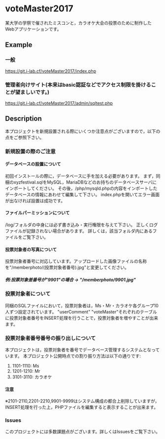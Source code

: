 # voteMaster2017
某大学の学祭で催されたミスコンと，カラオケ大会の投票のために制作したWebアプリケーションです。

## Example
### 一般
https://git.i-lab.cf/voteMaster2017/index.php
### 管理者向けサイト(本来はbasic認証などでアクセス制限を掛けることが望ましいです。)
https://git.i-lab.cf/voteMaster2017/admin/sqltest.php

## Description
本プロジェクトを新規設置される際にいくつか注意点がございますので，以下の点をご参照下さい。

### 新規設置の際のご注意

#### データベースの設置について
初回インストールの際に，データベースに手を加える必要があります。
まず，同梱のxyzfestival.sqlをMySQL，MariaDBなどのお持ちのデータベースサーバにインポートしてください。
その後，/php/mysqld.phpの内容をインポートしたデータベースの情報にあわせて編集して下さい。
index.phpを開いてエラー画面が出なければ設置は成功です。

#### ファイルパーミッションについて
/log/フォルダの中身には必ず書き込み・実行権限を与えて下さい。
正しくログファイルが記録されない場合があります。
詳しくは，該当フォルダ内にあるファイルをご覧下さい。

#### 投票対象者の写真について
投票対象者番号に対応しています。アップロードした画像ファイルの名称を"/memberphoto/(投票対象者番号).jpg"と変更してください。
##### 例:投票対象差番号が"9901"の場合 -> "/memberphoto/9901.jpg"

### 投票対象者について
同梱のSQLファイルにおいて，投票対象者は，Ms・Mr・カラオケ各グループ10人ずつ設定されています。
"userComment" "voteMaster"それぞれのテーブルに投票対象者番号をINSERT処理を行うことで，投票対象者を増やすことが出来ます。

### 投票対象者番号番号の振り出しについて
本プロジェクトは，投票対象者を番号でデータベース管理するシステムとなっています。
本プロジェクト公開時点での割り振り方法は以下の通りです:

1. 1101-1110: Ms
2. 1201-1210: Mr
3. 3101-3110: カラオケ

#### 注意
※2101-2110,2201-2210,9901-9999はシステム構成の都合上削除していますが，
INSERT処理を行った上，PHPファイルを編集すると表示することが出来ます。

### Issues
このプロジェクトには多数課題点がございます。詳しくはIssuesをご覧下さい。

